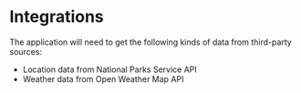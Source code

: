 # Integrations

The application will need to get the following kinds of data from third-party sources:

- Location data from National Parks Service API
- Weather data from Open Weather Map API
